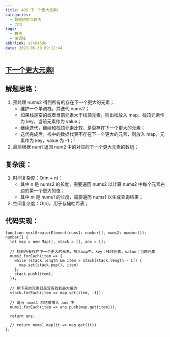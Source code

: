 ```yaml
---
title: 496.下一个更大元素Ⅰ
categories:
  - 数据结构与算法
  - 力扣
tags:
  - 算法
  - 单调栈
abbrlink: a7c645de
date: 2023-05-30 09:12:44
---
```


## [下一个更大元素Ⅰ](https://leetcode.cn/problems/next-greater-element-i/)

## 解题思路：
1. 预处理 nums2 得到所有的存在下一个更大的元素；
    - 维护一个单调栈，并迭代 nums2；
    - 如果栈是空的或者当前元素大于栈顶元素，则出栈放入 map，栈顶元素作为 key，当前元素作为 value；
    - 继续迭代，继续和栈顶元素比较，是否存在下一个更大的元素；
    - 迭代完成后，栈中的数据代表不存在下一个更大的元素，则放入 map，元素作为 key，value 为 -1；Ï
2. 最后根据 num1 返回 num2 中的对应的下一个更大元素的数组；

## 复杂度：
1. 时间复杂度：O(m + n)；
    - 其中 n 是 nums2 的长度，需要遍历 nums2 以计算 nums2 中每个元素右边的第一个更大的值；
    - 其中 m 是 nums1 的长度，需要遍历 nums1 以生成查询结果；
2. 空间复杂度：O(n)，用于存储哈希表；

## 代码实现：
```TS
function nextGreaterElement(nums1: number[], nums2: number[]): number[] {
  let map = new Map(), stack = [], ans = [];

  // 找到所有存在下一个更大的元素，放入map中，key：栈顶元素，value：当前元素
  nums2.forEach(item => {
    while (stack.length && item > stack[stack.length - 1]) {
      map.set(stack.pop(), item)
    };
    stack.push(item);
  });

  // 剩下来的元素就是没有找到最大值的
  stack.forEach(item => map.set(item, -1));

  // 遍历 nums1 将结果推入 ans 中
  nums1.forEach(item => ans.push(map.get(item)));

  return ans;

  // return nums1.map(it => map.get(it))
};
```

